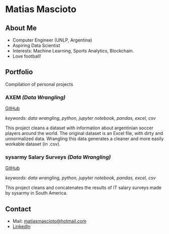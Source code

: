 # Matias Mascioto

## About Me
*  Computer Engineer (UNLP, Argentina)
*  Aspiring Data Scientist
*  Interests: Machine Learning, Sports Analytics, Blockchain.
*  Love football!

## Portfolio
Compilation of personal projects

### AXEM *(Data Wrangling)*
[GitHub](https://github.com/matiasmascioto/axem_wrangling)

*keywords: data wrangling, python, jupyter notebook, pandas, excel, csv*

This project cleans a dataset with information about argentinian soccer players around the world. The original dataset is an Excel file, with dirty and unnormalized data. Wrangling this data generates a cleaner and more easily workable dataset (in .csv).

### sysarmy Salary Surveys *(Data Wrangling)*
[GitHub](https://github.com/matiasmascioto/sysarmy_sueldos_wrangling)

*keywords: data wrangling, python, jupyter notebook, pandas, excel, csv*

This project cleans and concatenates the results of IT salary surveys made by sysarmy in South America.

## Contact
*  Mail: matiasmascioto@hotmail.com
*  [LinkedIn](https://www.linkedin.com/in/juan-matias-mascioto/)

